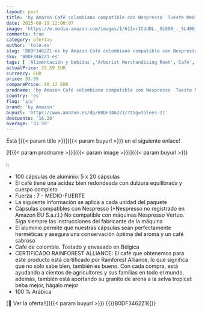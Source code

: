 ```yaml
---
layout: post
title: 'by Amazon Café colombiano compatible con Nespresso  Tueste Medio  100 cápsulas de aluminio  10 Unidad  Paquete de 20  - Certificado Rainforest Alliance'
date: 2025-08-19 12:00:07
image: 'https://m.media-amazon.com/images/I/61IxrICddDL._SL500_._SL400_.jpg'
comments: true
category: ofertas
author: 'tole.es'
slug: 'B0DF3462Z1-es by Amazon Café colombiano compatible con Nespresso Tueste...'
sku: 'B0DF3462Z1-es'
tags: [ 'Alimentación y bebidas','Arborist Merchandising Root','Café','Café para Nespresso','Café para máquinas Nespresso','Café, té y bebidas','Cápsulas de café','Novedades en Alimentación y bebidas','Self Service','Special Features Stores','by amazon','dd53b5bc-bcd1-4c9b-ab43-793ed912ccdd_0','dd53b5bc-bcd1-4c9b-ab43-793ed912ccdd_2401','dd53b5bc-bcd1-4c9b-ab43-793ed912ccdd_6001','dd53b5bc-bcd1-4c9b-ab43-793ed912ccdd_8801','dd53b5bc-bcd1-4c9b-ab43-793ed912ccdd_901','nespresso','🇪🇸', ]
actualPrice: 33.59 EUR
currency: EUR
price: 33.59
comparePrice: 40.12 EUR
prodname: 'by Amazon Café colombiano compatible con Nespresso  Tueste Medio  100 cápsulas de aluminio  10 Unidad  Paquete de 20  - Certificado Rainforest Alliance'
country: 'es'
flag: '🇪🇸'
brand: 'by Amazon'
buyurl: 'https://www.amazon.es/dp/B0DF3462Z1/?tag=tolees-21'
descuento: '16.28'
average: '33.59'
---
```


Está [{{< param title >}}]({{< param buyurl >}}) en el siguiente enlace!

[![{{< param prodname >}}]({{< param image >}})]({{< param buyurl >}})

ℹ️:

- 100 cápsulas de aluminio: 5 x 20 cápsulas
- El café tiene una acidez bien redondeada con dulzura equilibrada y cuerpo completo
- Fuerza : 7 - MEDIO-FUERTE
- La siguiente información se aplica a cada unidad del paquete
- Cápsulas compatibles con Nespresso (*Nespresso no registrado en Amazon EU S.a.r.l.) No compatible con máquinas Nespresso Vertuo. Siga siempre las instrucciones del fabricante de la máquina
- El aluminio permite que nuestras cápsulas sean perfectamente herméticas y asegura una conservación óptima del aroma y un café sabroso
- Cafe de colombia. Tostado y envasado en Bélgica
- CERTIFICADO RAINFOREST ALLIANCE: El café que obtenemos para este producto está certificado por Rainforest Alliance, lo que significa que no solo sabe bien, también es bueno. Con cada compra, está ayudando a cientos de agricultores y sus familias en todo el mundo, además, también está aportando su granito de arena a la selva tropical: beba mejor, hágalo mejor
- 100 % Arábica

[🛒 Ver la oferta!!]({{< param buyurl >}})
{{<world>}}B0DF3462Z1{{</world>}}
